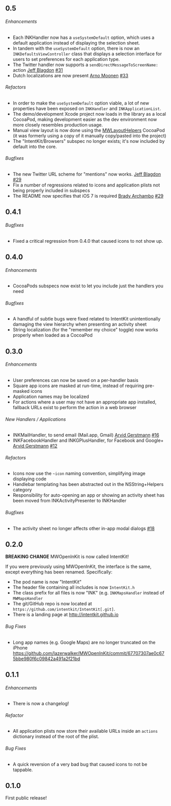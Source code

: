 ## 0.5

###### Enhancements
* Each INKHandler now has a `useSystemDefault` option, which uses a default
application instead of displaying the selection sheet.
* In tandem with the `useSystemDefault` option, there is now an
`INKDefaultsViewController` class that displays a selection interface for
users to set preferences for each application type.
* The Twitter handler now supports a `sendDirectMessageToScreenName:` action
  [Jeff Blagdon](https://github.com/jefflovejapan) [#31](https://github.com/intentkit/IntentKit/pull/31)
* Dutch localizations are now present
  [Arno Moonen](https://github.com/itavero) [#33](https://github.com/intentkit/IntentKit/pull/33)

###### Refactors
* In order to make the `useSystemDefault` option viable, a lot of new properties
have been exposed on `INKHandler` and `INKApplicationList`.
* The demo/development Xcode project now loads in the library as a local CocoaPod,
making development easier as the dev environment now more closely resembles
production usage.
* Manual view layout is now done using the [MWLayoutHelpers](http://github.com/lazerwalker/mwlayouthelpers) CocoaPod (it
  was formerly using a copy of it manually copy/pasted into the project)
* The "IntentKit/Browsers" subspec no longer exists; it's now included by default into the core.

###### Bugfixes
* The new Twitter URL scheme for "mentions" now works.
[Jeff Blagdon](https://github.com/jefflovejapan) [#29](https://github.com/intentkit/IntentKit/pull/29)
* Fix a number of regressions related to icons and application plists not being properly included in subspecs
* The README now specifies that iOS 7 is required
[Brady Archambo](https://github.com/bradya) [#29](https://github.com/intentkit/IntentKit/pull/28)

## 0.4.1

###### Bugfixes
* Fixed a critical regression from 0.4.0 that caused icons to not show up.

## 0.4.0

###### Enhancements
* CocoaPods subspecs now exist to let you include just the handlers you need

###### Bugfixes
* A handful of subtle bugs were fixed related to IntentKit unintentionally
  damaging the view hierarchy when presenting an activity sheet
* String localization (for the "remember my choice" toggle) now works properly
  when loaded as a CocoaPod


## 0.3.0

###### Enhancements

* User preferences can now be saved on a per-handler basis
* Square app icons are masked at run-time, instead of requiring pre-masked icons
* Application names may be localized
* For actions where a user may not have an appropriate app installed, fallback
  URLs exist to perform the action in a web browser

###### New Handlers / Applications
* INKMailHandler, to send email (Mail.app, Gmail)
  [Arvid Gerstmann](https://github.com/Leandros) [#16](https://github.com/intentkit/IntentKit/pull/16)
* INKFacebookHandler and INKGPlusHandler, for Facebook and Google+
  [Arvid Gerstmann](https://github.com/Leandros) [#12](https://github.com/intentkit/IntentKit/pull/12)

###### Refactors
* Icons now use the `~icon` naming convention, simplifying image displaying code
* Handlebar templating has been abstracted out in the NSString+Helpers category
* Responsibility for auto-opening an app or showing an activity sheet has been
  moved from INKActivityPresenter to INKHandler

###### Bugfixes
* The activity sheet no longer affects other in-app modal dialogs
  [#18](https://github.com/intentkit/IntentKit/issues/18)

## 0.2.0

**BREAKING CHANGE** MWOpenInKit is now called IntentKit!

If you were previously using MWOpenInKit, the interface is the same, except
everything has been renamed. Specifically:

* The pod name is now "IntentKit"
* The header file containing all includes is now `IntentKit.h`
* The class prefix for all files is now "INK" (e.g. `INKMapsHandler` instead of
  `MWMapsHandler`
* The git/GitHub repo is now located at `https://github.com/intentkit/IntentKit[.git]`.
* There is a landing page at http://intentkit.github.io

###### Bug Fixes

* Long app names (e.g. Google Maps) are no longer truncated on the iPhone
  https://github.com/lazerwalker/MWOpenInKit/commit/67707307ae0c675bbe980f6c09842a491a2f21bd


## 0.1.1

###### Enhancements

* There is now a changelog!

###### Refactor

* All application plists now store their available URLs inside an `actions`
  dictionary instead of the root of the plist.

###### Bug Fixes

* A quick reversion of a very bad bug that caused icons to not be tappable.


## 0.1.0

First public release!

